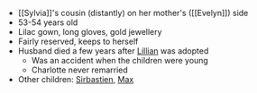  - [[Sylvia]]'s cousin (distantly) on her mother's ([[Evelyn]]) side
 - 53-54 years old
 - Lilac gown, long gloves, gold jewellery
 - Fairly reserved, keeps to herself
 - Husband died a few years after [Lillian](NPCs/Living/Lillian.md) was adopted
	 - Was an accident when the children were young
	 - Charlotte never remarried
 - Other children: [Sirbastien](NPCs/Living/Sirbastien.md), [Max](NPCs/Deceased/Max.md)